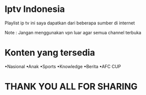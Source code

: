 # Iptv Indonesia
Playlist ip tv ini saya dapatkan dari beberapa sumber di internet

Note : Jangan menggunakan vpn luar agar semua channel terbuka

# Konten yang tersedia
•Nasional
•Anak
•Sports
•Knowledge
•Berita
•AFC CUP

# THANK YOU ALL FOR SHARING
